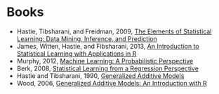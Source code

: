 # Books

 - Hastie, Tibsharani, and Freidman, 2009, [The Elements of Statistical Learning: Data Mining, Inference, and Prediction](http://statweb.stanford.edu/~tibs/ElemStatLearn/)
 - James, Witten, Hastie, and Fibsharani, 2013, [An Introduction to Statistical Learning with Applications in R](http://amzn.to/1tslmpw)
 - Murphy, 2012, [Machine Learning: A Probabilistic Perspective](http://amzn.to/1D7pH2u)
 - Berk, 2008, [Statistical Learning from a Regression Perspective](http://amzn.to/1wuuPeK)
 - Hastie and Tibsharani, 1990, [Generalized Additive Models](http://amzn.to/1zdFKxT)
 - Wood, 2006, [Generalized Additive Models: An Introduction with R](http://amzn.to/1xwfL0D)
 

